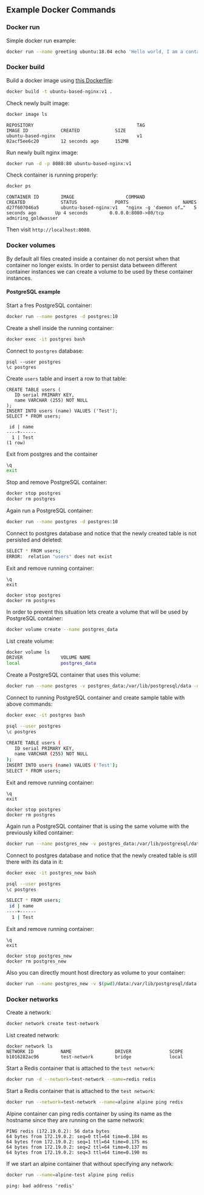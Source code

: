 ## Example Docker Commands

### Docker run
Simple docker run example:

```bash
docker run --name greeting ubuntu:18.04 echo 'Hello world, I am a container!'
```

### Docker build 
Build a docker image using [this Dockerfile](./Dockerfile):

```bash
docker build -t ubuntu-based-nginx:v1 .
```

Check newly built image:

```bash
docker image ls
```

```
REPOSITORY                                      TAG                             IMAGE ID            CREATED             SIZE
ubuntu-based-nginx                              v1                              02acf5ee6c20        12 seconds ago      152MB
```

Run newly built nginx image:

```bash
docker run -d -p 8080:80 ubuntu-based-nginx:v1
```

Check container is running properly:

```bash
docker ps
```

```
CONTAINER ID        IMAGE                   COMMAND                  CREATED             STATUS              PORTS                    NAMES
d27f607046a5        ubuntu-based-nginx:v1   "nginx -g 'daemon of…"   5 seconds ago       Up 4 seconds        0.0.0.0:8080->80/tcp     admiring_goldwasser
```

Then visit `http://localhost:8080`.

### Docker volumes

By default all files created inside a container do not persist when that container no longer exists. In order to persist data between different container instances we can create a volume to be used by these container instances.

#### PostgreSQL example

Start a fres PostgreSQL container:

```bash
docker run --name postgres -d postgres:10
```

Create a shell inside the running container:

```bash
docker exec -it postgres bash
```

Connect to `postgres` database:
```
psql --user postgres
\c postgres
```

Create `users` table and insert a row to that table:
```
CREATE TABLE users (
   ID serial PRIMARY KEY,
   name VARCHAR (255) NOT NULL
);
INSERT INTO users (name) VALUES ('Test');
SELECT * FROM users;
```

```
 id | name 
----+------
  1 | Test
(1 row)
```

Exit from postgres and the container

```bash
\q
exit
```

Stop and remove PostgreSQL container:

```bash
docker stop postgres
docker rm postgres
```

Again run a PostgreSQL container:

```bash
docker run --name postgres -d postgres:10
```

Connect to postgres database and notice that the newly created table is not persisted and deleted:

```bash
SELECT * FROM users;
ERROR:  relation "users" does not exist
```

Exit and remove running container:

```
\q
exit

docker stop postgres
docker rm postgres
```

In order to prevent this situation lets create a volume that will be used by PostgreSQL container:

```bash
docker volume create --name postgres_data
```

List create volume:
```bash
docker volume ls
DRIVER              VOLUME NAME
local               postgres_data
```

Create a PostgreSQL container that uses this volume:

```bash
docker run --name postgres -v postgres_data:/var/lib/postgresql/data -d postgres:10
```

Connect to running PostgreSQL container and create sample table with above commands:

```bash
docker exec -it postgres bash

psql --user postgres
\c postgres

CREATE TABLE users (
   ID serial PRIMARY KEY,
   name VARCHAR (255) NOT NULL
);
INSERT INTO users (name) VALUES ('Test');
SELECT * FROM users;
```

Exit and remove running container:

```
\q
exit

docker stop postgres
docker rm postgres
```

Again run a PostgreSQL container that is using the same volume with the previously killed container:

```bash
docker run --name postgres_new -v postgres_data:/var/lib/postgresql/data -d postgres:10
```

Connect to postgres database and notice that the newly created table is still there with its data in it:

```bash
docker exec -it postgres_new bash

psql --user postgres
\c postgres

SELECT * FROM users;
 id | name 
----+------
  1 | Test
```

Exit and remove running container:

```
\q
exit

docker stop postgres_new
docker rm postgres_new
```

Also you can directly mount host directory as volume to your container:

```bash
docker run --name postgres_new -v $(pwd)/data:/var/lib/postgresql/data -d postgres:10
```

### Docker networks

Create a network:

```bash
docker network create test-network
```

List created network:

```
docker network ls
NETWORK ID          NAME                DRIVER              SCOPE
b1016282ac96        test-network        bridge              local
```

Start a Redis container that is attached to the `test network`:

```bash
docker run -d --network=test-network --name=redis redis
```

Start a Redis container that is attached to the `test network`:

```bash
docker run --network=test-network --name=alpine alpine ping redis
```

Alpine container can ping redis container by using its name as the hostname since they are running on the same network:

```
PING redis (172.19.0.2): 56 data bytes
64 bytes from 172.19.0.2: seq=0 ttl=64 time=0.184 ms
64 bytes from 172.19.0.2: seq=1 ttl=64 time=0.175 ms
64 bytes from 172.19.0.2: seq=2 ttl=64 time=0.137 ms
64 bytes from 172.19.0.2: seq=3 ttl=64 time=0.190 ms
```

If we start an alpine container that without specifying any network:

```bash
docker run --name=alpine-test alpine ping redis
```

```
ping: bad address 'redis'
```
